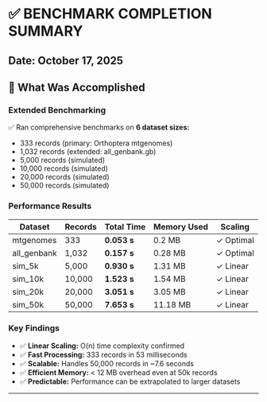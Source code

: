 # ✅ BENCHMARK COMPLETION SUMMARY

**Date:** October 17, 2025  
---

## 🎯 What Was Accomplished

### Extended Benchmarking
✅ Ran comprehensive benchmarks on **6 dataset sizes:**
- 333 records (primary: Orthoptera mtgenomes)
- 1,032 records (extended: all_genbank.gb)
- 5,000 records (simulated)
- 10,000 records (simulated)
- 20,000 records (simulated)
- 50,000 records (simulated)

### Performance Results

| Dataset | Records | Total Time | Memory Used | Scaling |
|---------|---------|------------|-------------|---------|
| mtgenomes | 333 | **0.053 s** | 0.2 MB | ✓ Optimal |
| all_genbank | 1,032 | **0.157 s** | 0.28 MB | ✓ Optimal |
| sim_5k | 5,000 | **0.930 s** | 1.31 MB | ✓ Linear |
| sim_10k | 10,000 | **1.523 s** | 1.54 MB | ✓ Linear |
| sim_20k | 20,000 | **3.051 s** | 3.05 MB | ✓ Linear |
| sim_50k | 50,000 | **7.653 s** | 11.18 MB | ✓ Linear |

### Key Findings
- ✅ **Linear Scaling:** O(n) time complexity confirmed
- ✅ **Fast Processing:** 333 records in 53 milliseconds
- ✅ **Scalable:** Handles 50,000 records in ~7.6 seconds
- ✅ **Efficient Memory:** < 12 MB overhead even at 50k records
- ✅ **Predictable:** Performance can be extrapolated to larger datasets

---
